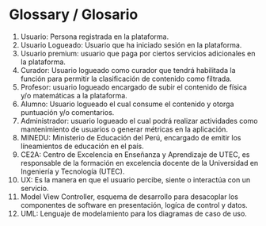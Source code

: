 # Glossary / Glosario

1. Usuario: Persona registrada en la plataforma.
2. Usuario Logueado: Usuario que ha iniciado sesión en la plataforma.
3. Usuario premium: usuario que paga por ciertos servicios adicionales en la plataforma.
4. Curador: Usuario logueado como curador que tendrá habilitada la función para permitir la clasificación de contenido como filtrada.
5. Profesor: usuario logueado encargado de subir el contenido de física y/o matemáticas a la plataforma.
6. Alumno: Usuario logueado el cual consume el contenido y otorga puntuación y/o comentarios.
7. Administrador: usuario logueado el cual podrá realizar actividades como mantenimiento de usuarios o generar métricas en la aplicación.
8. MINEDU: Ministerio de Educación del Perú, encargado de emitir los líneamientos de educación en el país.
9. CE2A: Centro de Excelencia en Enseñanza y Aprendizaje de UTEC, es responsable de la formación en excelencia docente de la Universidad en Ingeniería y Tecnología (UTEC).
10. UX: Es la manera en que el usuario percibe, siente o interactúa con un servicio. 
11. Model View Controller, esquema de desarrollo para desacoplar los componentes de software en presentación, logíca de control y datos.
12. UML: Lenguaje de modelamiento para los diagramas de caso de uso. 